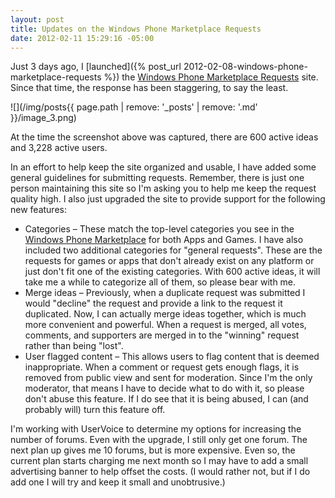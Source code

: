 ```yaml
---
layout: post
title: Updates on the Windows Phone Marketplace Requests
date: 2012-02-11 15:29:16 -05:00
---
```


Just 3 days ago, I [launched]({% post_url 2012-02-08-windows-phone-marketplace-requests %}) the [Windows Phone Marketplace Requests](http://wprequests.uservoice.com/) site. Since that time, the response has been staggering, to say the least. 

![](/img/posts{{ page.path | remove: '_posts' | remove: '.md' }}/image_3.png)

At the time the screenshot above was captured, there are 600 active ideas and 3,228 active users.

In an effort to help keep the site organized and usable, I have added some general guidelines for submitting requests. Remember, there is just one person maintaining this site so I'm asking you to help me keep the request quality high. I also just upgraded the site to provide support for the following new features:

*   Categories – These match the top-level categories you see in the [Windows Phone Marketplace](http://www.windowsphone.com/marketplace) for both Apps and Games. I have also included two additional categories for "general requests". These are the requests for games or apps that don't already exist on any platform or just don't fit one of the existing categories. With 600 active ideas, it will take me a while to categorize all of them, so please bear with me.
*   Merge ideas – Previously, when a duplicate request was submitted I would "decline" the request and provide a link to the request it duplicated. Now, I can actually merge ideas together, which is much more convenient and powerful. When a request is merged, all votes, comments, and supporters are merged in to the "winning" request rather than being "lost".
*   User flagged content – This allows users to flag content that is deemed inappropriate. When a comment or request gets enough flags, it is removed from public view and sent for moderation. Since I'm the only moderator, that means I have to decide what to do with it, so please don't abuse this feature. If I do see that it is being abused, I can (and probably will) turn this feature off.  

I'm working with UserVoice to determine my options for increasing the number of forums. Even with the upgrade, I still only get one forum. The next plan up gives me 10 forums, but is more expensive. Even so, the current plan starts charging me next month so I may have to add a small advertising banner to help offset the costs. (I would rather not, but if I do add one I will try and keep it small and unobtrusive.)
